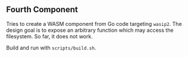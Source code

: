 ## Fourth Component

Tries to create a WASM component from Go code targeting `wasip2`.
The design goal is to expose an arbitrary function which may access the filesystem. 
So far, it does not work.

Build and run with `scripts/build.sh`.